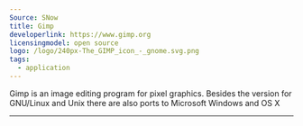 ```yaml
---
Source: SNow
title: Gimp
developerlink: https://www.gimp.org
licensingmodel: open source
logo: /logo/240px-The_GIMP_icon_-_gnome.svg.png
tags:
  - application
---
```


Gimp is an image editing program for pixel graphics. Besides the version for GNU/Linux and Unix there are also ports to Microsoft Windows and OS X

---
